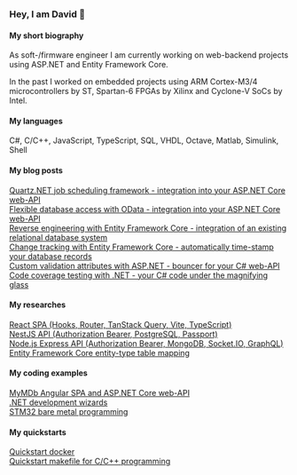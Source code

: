 ### Hey, I am David 👋

#### **My short biography**

As soft-/firmware engineer I am currently working on web-backend projects using ASP.NET and Entity Framework Core.

In the past I worked on embedded projects using ARM Cortex-M3/4 microcontrollers by ST, Spartan-6 FPGAs by Xilinx and Cyclone-V SoCs by Intel.

#### **My languages**

C#, C/C++, JavaScript, TypeScript, SQL, VHDL, Octave, Matlab, Simulink, Shell

#### **My blog posts**

[Quartz.NET job scheduling framework - integration into your ASP.NET Core web-API](https://github.com/djek-sweng/blog-quartz-cronjob-scheduling-aspnet-core)<br>
[Flexible database access with OData - integration into your ASP.NET Core web-API](https://github.com/djek-sweng/blog-odata-aspnet-core-webapi)<br>
[Reverse engineering with Entity Framework Core - integration of an existing relational database system](https://github.com/djek-sweng/blog-scaffold-dbcontext-efcore)<br>
[Change tracking with Entity Framework Core - automatically time-stamp your database records](https://github.com/djek-sweng/blog-change-tracking-efcore)<br>
[Custom validation attributes with ASP.NET - bouncer for your C# web-API](https://github.com/djek-sweng/blog-custom-validation-attributes-aspnet)<br>
[Code coverage testing with .NET - your C# code under the magnifying glass](https://github.com/djek-sweng/blog-code-coverage-testing-dotnet)

#### **My researches**

[React SPA (Hooks, Router, TanStack Query, Vite, TypeScript)](https://github.com/djek-sweng/research-react-spa)<br>
[NestJS API (Authorization Bearer, PostgreSQL, Passport)](https://github.com/djek-sweng/research-nestjs-api)<br>
[Node.js Express API (Authorization Bearer, MongoDB, Socket.IO, GraphQL)](https://github.com/djek-sweng/research-nodejs-express-api)<br>
[Entity Framework Core entity-type table mapping](https://github.com/djek-sweng/research-efcore-entity-type-table-mapping)<br>

#### **My coding examples**

[MyMDb Angular SPA and ASP.NET Core web-API](https://github.com/djek-sweng/mymdb-angular-spa-aspnetcore-webapi)<br>
[.NET development wizards](https://github.com/djek-sweng/dotnet-wizards)<br>
[STM32 bare metal programming](https://github.com/djek-sweng/stm32-bare-metal)

#### **My quickstarts**
[Quickstart docker](https://github.com/djek-sweng/quickstart-docker.git)<br>
[Quickstart makefile for C/C++ programming](https://github.com/djek-sweng/quickstart-makefile-c-cpp.git)
